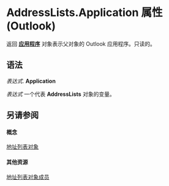 
# AddressLists.Application 属性 (Outlook)

返回 **[应用程序](797003e7-ecd1-eccb-eaaf-32d6ddde8348.md)** 对象表示父对象的 Outlook 应用程序。只读的。


## 语法

 _表达式_. **Application**

 _表达式_ 一个代表 **AddressLists** 对象的变量。


## 另请参阅


#### 概念


[地址列表对象](b8c5ce75-3030-0179-45bb-f44fe6628074.md)
#### 其他资源


[地址列表对象成员](2bb25976-ba23-65c6-424b-d5528cc06c30.md)